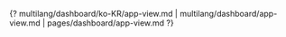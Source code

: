 {? multilang/dashboard/ko-KR/app-view.md | multilang/dashboard/app-view.md | pages/dashboard/app-view.md ?}
